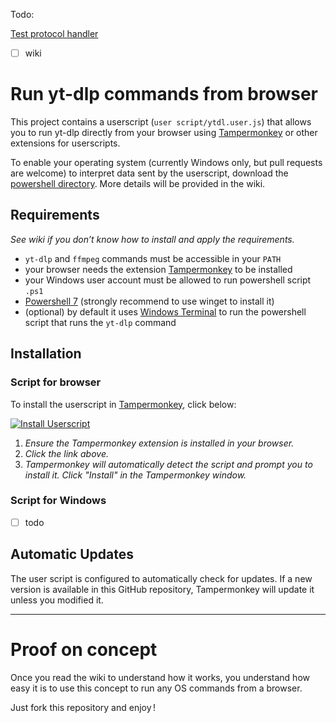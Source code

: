 Todo:

<a href="ytdl:?test">Test protocol handler</a>

- [ ] wiki

# Run yt-dlp commands from browser

This project contains a userscript (`user script/ytdl.user.js`) that allows you to run yt-dlp directly from your browser using [Tampermonkey](https://www.tampermonkey.net/) or other extensions for userscripts.

To enable your operating system (currently Windows only, but pull requests are welcome) to interpret data sent by the userscript, download the [powershell directory](https://github.com/Fred-Vatin/run-yt-dlp-from-browser/tree/main/powershell). More details will be provided in the wiki.

## Requirements

_See wiki if you don’t know how to install and apply the requirements._

- `yt-dlp` and `ffmpeg` commands must be accessible in your `PATH`
- your browser needs the extension [Tampermonkey](https://www.tampermonkey.net/) to be installed
- your Windows user account must be allowed to run powershell script `.ps1`
- [Powershell 7](https://github.com/PowerShell/PowerShell) (strongly recommend to use winget to install it)
- (optional) by default it uses [Windows Terminal](https://apps.microsoft.com/detail/9n0dx20hk701) to run the powershell script that runs the `yt-dlp` command

## Installation

### Script for browser

To install the userscript in [Tampermonkey](https://www.tampermonkey.net/), click below:

[![Install Userscript](https://img.shields.io/badge/Install_Userscript-yt--dlp-blue?style=for-the-badge)](https://raw.githubusercontent.com/Fred-Vatin/run-yt-dlp-from-browser/main/user%20script/ytdl.user.js)

1. _Ensure the Tampermonkey extension is installed in your browser._
2. _Click the link above._
3. _Tampermonkey will automatically detect the script and prompt you to install it. Click "Install" in the Tampermonkey window._

### Script for Windows

- [ ] todo

## Automatic Updates

The user script is configured to automatically check for updates. If a new version is available in this GitHub repository, Tampermonkey will update it unless you modified it.

---

# Proof on concept

Once you read the wiki to understand how it works, you understand how easy it is to use this concept to run any OS commands from a browser.

Just fork this repository and enjoy !
